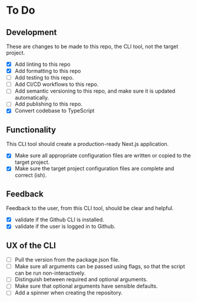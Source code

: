 # To Do

## Development

These are changes to be made to this repo, the CLI tool, not the target project.

- [x] Add linting to this repo
- [x] Add formatting to this repo
- [ ] Add testing to this repo.
- [ ] Add CI/CD workflows to this repo.
- [ ] Add semantic versioning to this repo, and make sure it is updated automatically.
- [ ] Add publishing to this repo.
- [x] Convert codebase to TypeScript

## Functionality

This CLI tool should create a production-ready Next.js application.

- [x] Make sure all appropriate configuration files are written or copied to the target project.
- [x] Make sure the target project configuration files are complete and correct (ish).

## Feedback

Feedback to the user, from this CLI tool, should be clear and helpful.

- [x] validate if the Github CLI is installed.
- [x] validate if the user is logged in to Github.

## UX of the CLI

- [ ] Pull the version from the package.json file.
- [ ] Make sure all arguments can be passed using flags, so that the script can be run non-interactively.
- [ ] Distinguish between required and optional arguments.
- [ ] Make sure that optional arguments have sensible defaults.
- [ ] Add a spinner when creating the repository.
